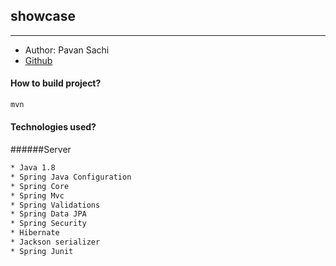 ## showcase 
---
* Author: Pavan Sachi
* [Github]

#### How to build project?
```sh
mvn
```
#### Technologies used?

######Server
```sh
* Java 1.8
* Spring Java Configuration
* Spring Core
* Spring Mvc
* Spring Validations
* Spring Data JPA
* Spring Security
* Hibernate
* Jackson serializer
* Spring Junit
```
[Github]: <https://github.com/pavansachi/showcase-web>